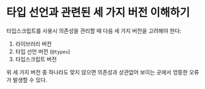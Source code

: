 # 타입 선언과 관련된 세 가지 버전 이해하기

타입스크립트를 사용시 의존성을 관리할 때 다음 세 가지 버전을 고려해야 한다:

1. 라이브러리 버전
2. 타입 선언 버전 (`@types`)
3. 타입스크립트 버전

위 세 가지 버전 중 하나라도 맞지 않으면 의존성과 상관없어 보이는 곳에서 엉뚱한 오류가 발생할
수 있다.
